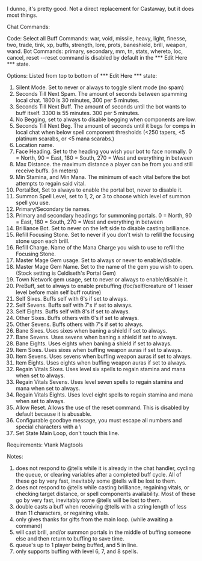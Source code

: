 I dunno, it's pretty good. Not a direct replacement for Castaway, but it does most things.

Chat Commands:

Code: Select all
Buff Commands: war, void, missile, heavy, light, finesse, two, trade, tink, xp, buffs, strength, lore, prots, baneshield, brill, weapon, wand.
Bot Commands: primary, secondary, mm, tn, stats, whereto, loc, cancel, reset
--reset command is disabled by default in the *** Edit Here *** state.


Options:
Listed from top to bottom of *** Edit Here *** state:
1. Silent Mode. Set to never or always to toggle silent mode (no spam)
2. Seconds Till Next Spam. The amount of seconds between spamming local chat. 1800 is 30 minutes, 300 per 5 minutes.
3. Seconds Till Next Buff. The amount of seconds until the bot wants to buff itself. 3300 is 55 minutes. 300 per 5 minutes.
4. No Begging, set to always to disable begging when components are low.
5. Seconds Till Next Beg. The amount of seconds until it begs for comps in local chat when below spell component thresholds (<250 tapers, <5 platinum scarabs, or <5 mana scarabs.)
6. Location name.
7. Face Heading. Set to the heading you wish your bot to face normally. 0 = North, 90 = East, 180 = South, 270 = West and everything in between
8. Max Distance. the maximum distance a player can be from you and still receive buffs. (in meters)
9. Min Stamina, and Min Mana. The minimum of each vital before the bot attempts to regain said vital.
10. PortalBot, Set to always to enable the portal bot, never to disable it.
11. Summon Spell Level, set to 1, 2, or 3 to choose which level of summon spell you use.
12. Primary/Secondary tie names.
13. Primary and secondary headings for summoning portals. 0 = North, 90 = East, 180 = South, 270 = West and everything in between
14. Brilliance Bot. Set to never on the left side to disable casting brilliance.
15. Refill Focusing Stone. Set to never if you don't wish to refill the focusing stone upon each brill.
16. Refill Charge. Name of the Mana Charge you wish to use to refill the Focusing Stone.
17. Master Mage Gem usage. Set to always or never to enable/disable.
18. Master Mage Gem Name. Set to the name of the gem you wish to open. (Stock setting is Celdiseth's Portal Gem)
19. Town Network gem usage, set to never or always to enable/disable it.
20. PreBuff, set to always to enable prebuffing (foc/self/creature of 1 lesser level before main self buff routine)
21. Self Sixes. Buffs self with 6's if set to always.
22. Self Sevens. Buffs self with 7's if set to always.
23. Self Eights. Buffs self with 8's if set to always.
24. Other Sixes. Buffs others with 6's if set to always.
25. Other Sevens. Buffs others with 7's if set to always.
26. Bane Sixes. Uses sixes when baning a shield if set to always.
27. Bane Sevens. Uses sevens when baning a shield if set to always.
28. Bane Eights. Uses eights when baning a shield if set to always.
29. Item Sixes. Uses sixes when buffing weapon auras if set to always.
30. Item Sevens. Uses sevens when buffing weapon auras if set to always.
31. Item Eights. Uses eights when buffing weapon auras if set to always.
32. Regain Vitals Sixes. Uses level six spells to regain stamina and mana when set to always.
33. Regain Vitals Sevens. Uses level seven spells to regain stamina and mana when set to always.
34. Regain Vitals Eights. Uses level eight spells to regain stamina and mana when set to always.
35. Allow Reset. Allows the use of the reset command. This is disabled by default because it is abusable.
36. Configurable goodbye message, you must escape all numbers and special characters with a \
37. Set State Main Loop, don't touch this line.



Requirements:
Vtank
Magtools

Notes:
1. does not respond to @tells while it is already in the chat handler, cycling the queue, or clearing variables after a completed buff cycle. All of these go by very fast, inevitably some @tells will be lost to them.
2. does not respond to @tells while casting brilliance, regaining vitals, or checking target distance, or spell components availability. Most of these go by very fast, inevitably some @tells will be lost to them.
3. double casts a buff when receiving @tells with a string length of less than 11 characters, or regaining vitals.
4. only gives thanks for gifts from the main loop. (while awaiting a command)
5. will cast brill, and/or summon portals in the middle of buffing someone else and then return to buffing to save time.
6. queue's up to 1 player being buffed, and 5 in line.
7. only supports buffing with level 6, 7, and 8 spells.